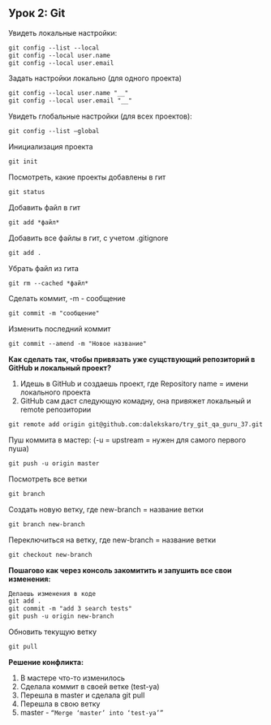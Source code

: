 ## Урок 2: Git

Увидеть локальные настройки:
```html
git config --list --local
git config --local user.name
git config --local user.email
```
Задать настройки локально (для одного проекта)
```html
git config --local user.name "__"
git config --local user.email "__"
```
Увидеть глобальные настройки (для всех проектов):
```html
git config --list –global
```
Инициализация проекта
```html
git init
```
Посмотреть, какие проекты добавлены в гит
```html
git status
```
Добавить файл в гит
```html
git add *файл*
```
Добавить все файлы в гит, с учетом .gitignore
```html
git add .
```
Убрать файл из гита
```html
git rm --cached *файл*
```
Сделать коммит, -m - сообщение
```html
git commit -m "сообщение"
```
Изменить последний коммит
```html
git commit --amend -m "Новое название"
```
**Как сделать так, чтобы привязать уже сущствующий репозиторий в GitHub и локальный проект?**
1. Идешь в GitHub и создаешь проект, где Repository name = имени локального проекта
2. GitHub сам даст следующую комадну, она привяжет локальный и remote репозитории
```html
git remote add origin git@github.com:dalekskaro/try_git_qa_guru_37.git
```
Пуш коммита в мастер: (-u = upstream = нужен для самого первого пуша)
```html
git push -u origin master
```
Посмотреть все ветки
```html
git branch
```
Создать новую ветку, где new-branch = название ветки
```html
git branch new-branch
```
Переключиться на ветку, где new-branch = название ветки
```html
git checkout new-branch
```
**Пошагово как через консоль закомитить и запушить все свои изменения:**
```html
Делаешь изменения в коде
git add .
git commit -m "add 3 search tests"
git push -u origin new-branch
```
Обновить текущую ветку
```html
git pull
```
**Решение конфликта:**
1. В мастере что-то изменилось
1. Сделала коммит в своей ветке (test-ya)
1. Перешла в master и сделала git pull
1. Перешла в свою ветку
1. master - `“Merge ‘master’ into ‘test-ya’”`